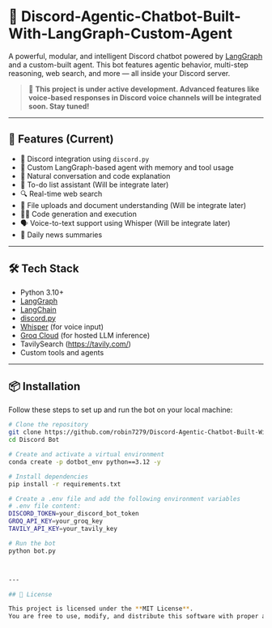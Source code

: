 # 🤖 Discord-Agentic-Chatbot-Built-With-LangGraph-Custom-Agent

A powerful, modular, and intelligent Discord chatbot powered by [LangGraph](https://www.langgraph.dev/) and a custom-built agent. This bot features agentic behavior, multi-step reasoning, web search, and more — all inside your Discord server.

> 🚧 **This project is under active development. Advanced features like voice-based responses in Discord voice channels will be integrated soon. Stay tuned!**

---

## 🚀 Features (Current)

- 🤝 Discord integration using `discord.py`
- 🧠 Custom LangGraph-based agent with memory and tool usage
- 💬 Natural conversation and code explanation
- 📝 To-do list assistant (Will be integrate later)
- 🔍 Real-time web search
- 📁 File uploads and document understanding (Will be integrate later)
- 🧑‍💻 Code generation and execution
- 🗣️ Voice-to-text support using Whisper (Will be integrate later)
- 📰 Daily news summaries

---

## 🛠️ Tech Stack

- Python 3.10+
- [LangGraph](https://www.langgraph.dev/)
- [LangChain](https://www.langchain.com/)
- [discord.py](https://github.com/Rapptz/discord.py)
- [Whisper](https://github.com/openai/whisper) (for voice input)
- [Groq Cloud](https://console.groq.com/) (for hosted LLM inference)
- TavilySearch (https://tavily.com/) 
- Custom tools and agents

---

## 📦 Installation

Follow these steps to set up and run the bot on your local machine:

```bash
# Clone the repository
git clone https://github.com/robin7279/Discord-Agentic-Chatbot-Built-With-LangGraph-Custom-Agent.githttps://github.com/your-username/discord-agentic-chatbot.git
cd Discord Bot

# Create and activate a virtual environment
conda create -p dotbot_env python==3.12 -y

# Install dependencies
pip install -r requirements.txt

# Create a .env file and add the following environment variables
# .env file content:
DISCORD_TOKEN=your_discord_bot_token
GROQ_API_KEY=your_groq_key
TAVILY_API_KEY=your_tavily_key

# Run the bot
python bot.py



---

## 📄 License

This project is licensed under the **MIT License**.  
You are free to use, modify, and distribute this software with proper attribution.

